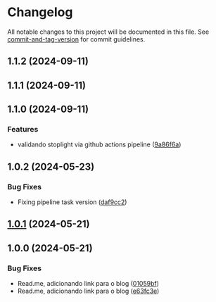 # Changelog

All notable changes to this project will be documented in this file. See [commit-and-tag-version](https://github.com/absolute-version/commit-and-tag-version) for commit guidelines.

## 1.1.2 (2024-09-11)

## 1.1.1 (2024-09-11)

## 1.1.0 (2024-09-11)


### Features

* validando stoplight via github actions pipeline ([9a86f6a](https://github.com/toolbox-playground/stoplight-exemplo-pratico/commit/9a86f6aa04a591ecc657e0b8a8be70288c2ac300))

## 1.0.2 (2024-05-23)


### Bug Fixes

* Fixing pipeline task version ([daf9cc2](https://github.com/toolbox-playground/stoplight-exemplo-pratico/commit/daf9cc23c484fa89589ca48432eb25f8114af7bd))

## [1.0.1](https://github.com/toolbox-playground/stoplight-exemplo-pratico/compare/v1.0.0...v1.0.1) (2024-05-21)

## 1.0.0 (2024-05-21)


### Bug Fixes

* Read.me, adicionando link para o blog ([01059bf](https://github.com/toolbox-playground/stoplight-exemplo-pratico/commit/01059bf1beb5308fb515cf2f8c3bcc80f9bd74a1))
* Read.me, adicionando link para o blog ([e63fc3e](https://github.com/toolbox-playground/stoplight-exemplo-pratico/commit/e63fc3e8f172ccb0aa4a3b5160851e390d23098c))

